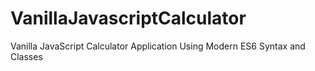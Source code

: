 # VanillaJavascriptCalculator
Vanilla JavaScript Calculator Application Using Modern ES6 Syntax and Classes
